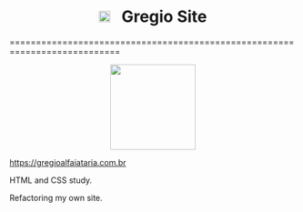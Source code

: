 <h1 align="center">
<img src="https://gregioalfaiataria.com.br/assets/favicon.ico" width=20px>
&nbsp;&nbsp;Gregio Site
</h1>
===========================================================================

<p align="center">
<img src="https://gregioalfaiataria.com.br/assets/imagem_site_2.png" width=150x>
</p>

<https://gregioalfaiataria.com.br>

HTML and CSS study.

Refactoring my own site.
